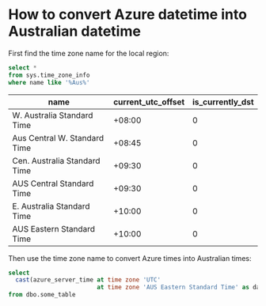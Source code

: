 # How to convert Azure datetime into Australian datetime

First find the time zone name for the local region:

```sql
select * 
from sys.time_zone_info
where name like '%Aus%'
```

|name|current_utc_offset|is_currently_dst|
|---|---|---|
|W. Australia Standard Time		|+08:00|0|
|Aus Central W. Standard Time	|+08:45|0|
|Cen. Australia Standard Time	|+09:30|0|
|AUS Central Standard Time		|+09:30|0|
|E. Australia Standard Time		|+10:00|0|
|AUS Eastern Standard Time		|+10:00|0|

Then use the time zone name to convert Azure times into Australian times: 

```sql
select
  cast(azure_server_time at time zone 'UTC' 
                         at time zone 'AUS Eastern Standard Time' as datetime) as 'local_au_time'
from dbo.some_table                         
```
